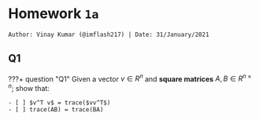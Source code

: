# Homework `1a`

`Author: Vinay Kumar (@imflash217) | Date: 31/January/2021`

## Q1

???+ question "Q1"
    Given a vector $v \in R^n$ and **square matrices** $A, B \in R^{n\times n}$; show that:

    - [ ] $v^T v$ = trace($vv^T$)
    - [ ] trace(AB) = trace(BA)
